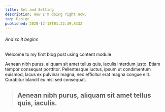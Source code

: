 ```yaml
---
title: Set and Setting
description: How I'm doing right now.
tag: Design
published: 2020-12-18T01:22:39.833Z
---
```


###### And so it begins

Welcome to my first blog post using content module

Aenean nibh purus, aliquam sit amet tellus quis, iaculis interdum justo. Etiam tempor consequat porttitor. Pellentesque luctus, ipsum ut condimentum euismod, lacus ex pulvinar magna, nec efficitur erat magna congue elit. Curabitur blandit eu nisi sed consequat.

> ## Aenean nibh purus, aliquam sit amet tellus quis, iaculis.